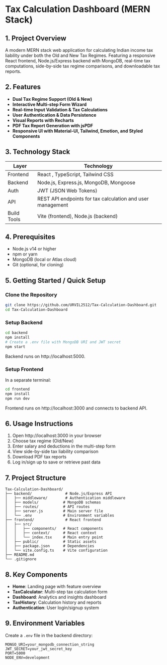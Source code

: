 # Tax Calculation Dashboard (MERN Stack)

## 1. Project Overview
A modern MERN stack web application for calculating Indian income tax liability under both the Old and New Tax Regimes. Featuring a responsive React frontend, Node.js/Express backend with MongoDB, real-time tax computations, side-by-side tax regime comparisons, and downloadable tax reports.

## 2. Features
- **Dual Tax Regime Support (Old & New)**
- **Interactive Multi-step Form Wizard**
- **Real-time Input Validation & Tax Calculations**
- **User Authentication & Data Persistence**
- **Visual Reports with Recharts**
- **PDF Tax Report Generation with jsPDF**
- **Responsive UI with Material-UI, Tailwind, Emotion, and Styled Components**

## 3. Technology Stack
| Layer | Technology |
|-------|------------|
| Frontend | React , TypeScript, Tailwind CSS |
| Backend | Node.js, Express.js, MongoDB, Mongoose |
| Auth | JWT (JSON Web Tokens) |
| API | REST API endpoints for tax calculation and user management |
| Build Tools | Vite (frontend), Node.js (backend) |

## 4. Prerequisites
- Node.js v14 or higher
- npm or yarn
- MongoDB (local or Atlas cloud)
- Git (optional, for cloning)

## 5. Getting Started / Quick Setup

### Clone the Repository
```bash
git clone https://github.com/URVIL2512/Tax-Calculation-Dashboard.git
cd Tax-Calculation-Dashboard
```

### Setup Backend
```bash
cd backend
npm install
# Create a .env file with MongoDB URI and JWT secret
npm start
```
Backend runs on http://localhost:5000.

### Setup Frontend
In a separate terminal:
```bash
cd frontend
npm install
npm run dev
```
Frontend runs on http://localhost:3000 and connects to backend API.

## 6. Usage Instructions
1. Open http://localhost:3000 in your browser
2. Choose tax regime (Old/New)
3. Enter salary and deductions in the multi-step form
4. View side-by-side tax liability comparison
5. Download PDF tax reports
6. Log in/sign up to save or retrieve past data

## 7. Project Structure
```
Tax-Calculation-Dashboard/
├── backend/               # Node.js/Express API
│   ├── middleware/        # Authentication middleware
│   ├── models/           # MongoDB schemas
│   ├── routes/           # API routes
│   ├── server.js         # Main server file
│   └── .env              # Environment variables
├── frontend/              # React frontend
│   ├── src/
│   │   ├── components/   # React components
│   │   ├── context/      # React context
│   │   └── index.tsx     # Main entry point
│   ├── public/           # Static assets
│   ├── package.json      # Dependencies
│   └── vite.config.ts    # Vite configuration
├── README.md
└── .gitignore
```

## 8. Key Components
- **Home**: Landing page with feature overview
- **TaxCalculator**: Multi-step tax calculation form
- **Dashboard**: Analytics and insights dashboard
- **TaxHistory**: Calculation history and reports
- **Authentication**: User login/signup system

## 9. Environment Variables
Create a `.env` file in the backend directory:
```env
MONGO_URI=your_mongodb_connection_string
JWT_SECRET=your_jwt_secret_key
PORT=5000
NODE_ENV=development
```
